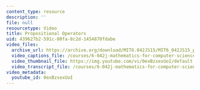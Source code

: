 ```yaml
---
content_type: resource
description: ''
file: null
resourcetype: Video
title: Propositional Operators
uid: 439627b2-591c-00fa-8c2d-1454870fdabe
video_files:
  archive_url: https://archive.org/download/MIT6.042JS15/MIT6_042JS15_props_and_ops_ipod.mp4
  video_captions_file: /courses/6-042j-mathematics-for-computer-science-spring-2015/dd556a85e697545496f7a2cce9f4cf14_0exBzsexUoI.vtt
  video_thumbnail_file: https://img.youtube.com/vi/0exBzsexUoI/default.jpg
  video_transcript_file: /courses/6-042j-mathematics-for-computer-science-spring-2015/f8427f77cbf0f97f7747479bc73843bb_0exBzsexUoI.pdf
video_metadata:
  youtube_id: 0exBzsexUoI
---
```

